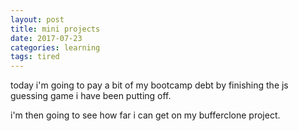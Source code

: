 ```yaml
---
layout: post
title: mini projects
date: 2017-07-23
categories: learning
tags: tired
---
```


today i'm going to pay a bit of my bootcamp debt by finishing the js guessing game i have been putting off.

i'm then going to see how far i can get on my bufferclone project.
